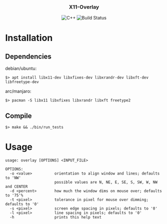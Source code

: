 <h3 align="center">X11-Overlay</h3>
<p align="center">
<img alt="C++" src="https://img.shields.io/badge/C++-Solutions-blue.svg?logo=c%2B%2B"></img>
<img alt="Build Status" src="https://img.shields.io/github/workflow/status/ftorkler/x11-overlay/CI%20Build?logo=github">
</p>


# Installation

## Dependencies

debian/ubuntu:

```
$> apt install libx11-dev libxfixes-dev libxrandr-dev libxft-dev libfreetype-dev
```

arc/manjaro:

```
$> pacman -S libx11 libxfixes libxrandr libxft freetype2
```

## Compile

```
$> make && ./bin/run_tests
```

# Usage

```
usage: overlay [OPTIONS] <INPUT_FILE>

OPTIONS:
  -o <value>          orientation to align window and lines; defaults to 'NW'
                      possible values are N, NE, E, SE, S, SW, W, NW and CENTER
  -d <percent>        how much the window dims on mouse over; defaults to '75'%
  -t <pixel>          tolerance in pixel for mouse over dimming; defaults to '0'
  -s <pixel>          screen edge spacing in pixels; defaults to '0'
  -l <pixel>          line spacing in pixels; defaults to '0'
  -h                  prints this help text
```
